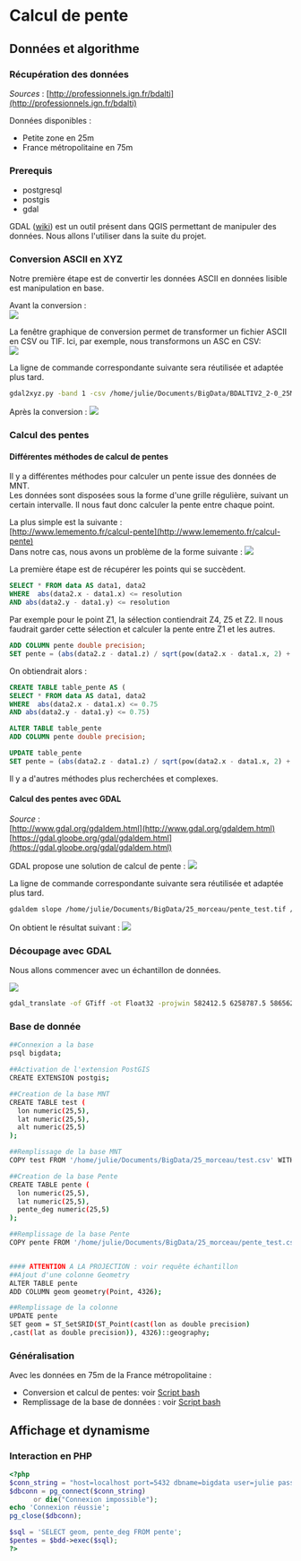 # Calcul de pente #

## Données et algorithme ##

### Récupération des données ###

*Sources* : [http://professionnels.ign.fr/bdalti](http://professionnels.ign.fr/bdalti)

Données disponibles :
- Petite zone en 25m
- France métropolitaine en 75m

### Prerequis ###

- postgresql
- postgis
- gdal

GDAL ([wiki](https://en.wikipedia.org/wiki/GDAL)) est un outil présent dans QGIS permettant de manipuler des données. Nous allons l'utiliser dans la suite du projet.

### Conversion ASCII en XYZ ###

Notre première étape est de convertir les données ASCII en données lisible est manipulation en base.

Avant la conversion :  
![](./Images/Alti_asc.png)

La fenêtre graphique de conversion permet de transformer un fichier ASCII en CSV ou TIF. Ici, par exemple, nous transformons un ASC en CSV:  
![](./Images/GDAL_conversion.png)

La ligne de commande correspondante suivante sera réutilisée et adaptée plus tard.
```sh
gdal2xyz.py -band 1 -csv /home/julie/Documents/BigData/BDALTIV2_2-0_25M_ASC_LAMB93-IGN69_31_2016-04-04/BDALTIV2/1_DONNEES_LIVRAISON_2016-11-00293/BDALTIV2_MNT_25M_ASC_LAMB93_IGN69_31/BDALTIV2_25M_FXX_0575_6275_MNT_LAMB93_IGN69.asc /home/julie/Documents/BigData/25_morceau/BDALTIV2_25M_FXX_0575_6275_MNT_LAMB93_IGN69.csv
```
Après la conversion :
![](./Images/Alti_csv.png)

### Calcul des pentes ###

#### Différentes méthodes de calcul de pentes ####

Il y a différentes méthodes pour calculer un pente issue des données de MNT.  
Les données sont disposées sous la forme d'une grille régulière, suivant un certain intervalle. Il nous faut donc calculer la pente entre chaque point.

La plus simple est la suivante :   
[http://www.lememento.fr/calcul-pente](http://www.lememento.fr/calcul-pente)  
Dans notre cas, nous avons un problème de la forme suivante :
![](./Images/Pente_1.png)

La première étape est de récupérer les points qui se succèdent.
```SQL
SELECT * FROM data AS data1, data2
WHERE  abs(data2.x - data1.x) <= resolution
AND abs(data2.y - data1.y) <= resolution
```
Par exemple pour le point Z1, la sélection contiendrait Z4, Z5 et Z2. Il nous faudrait garder cette sélection et calculer la pente entre Z1 et les autres.
```SQL
ADD COLUMN pente double precision;
SET pente = (abs(data2.z - data1.z) / sqrt(pow(data2.x - data1.x, 2) + pow(data2.y - data1.y, 2))) * 100;
```
On obtiendrait alors :
```SQL
CREATE TABLE table_pente AS (
SELECT * FROM data AS data1, data2
WHERE  abs(data2.x - data1.x) <= 0.75
AND abs(data2.y - data1.y) <= 0.75)

ALTER TABLE table_pente
ADD COLUMN pente double precision;

UPDATE table_pente
SET pente = (abs(data2.z - data1.z) / sqrt(pow(data2.x - data1.x, 2) + pow(data2.y - data1.y, 2))) * 100;
```

Il y a d'autres méthodes plus recherchées et complexes.

#### Calcul des pentes avec GDAL ####

*Source* :    
[http://www.gdal.org/gdaldem.html](http://www.gdal.org/gdaldem.html)  
[https://gdal.gloobe.org/gdal/gdaldem.html](https://gdal.gloobe.org/gdal/gdaldem.html)

GDAL propose une solution de calcul de pente :
![](./Images/GDAL_pente.png)

La ligne de commande correspondante suivante sera réutilisée et adaptée plus tard.
```sh
gdaldem slope /home/julie/Documents/BigData/25_morceau/pente_test.tif /home/julie/Documents/BigData/25_morceau/pente_test.tif -of GTiff -b 1 -s 1 -compute_edges -p
```
On obtient le résultat suivant :
![](./Images/Pente_csv.png)

### Découpage avec GDAL ###

Nous allons commencer avec un échantillon de données.

![](./Images/GDAL_decoupage.png)
```sh
gdal_translate -of GTiff -ot Float32 -projwin 582412.5 6258787.5 586562.5 6255337.5 -co COMPRESS=DEFLATE -co PREDICTOR=1 -co ZLEVEL=6 /home/julie/Documents/BigData/BDALTIV2_2-0_25M_ASC_LAMB93-IGN69_31_2016-04-04/BDALTIV2/1_DONNEES_LIVRAISON_2016-11-00293/BDALTIV2_MNT_25M_ASC_LAMB93_IGN69_31/BDALTIV2_25M_FXX_0575_6275_MNT_LAMB93_IGN69.asc /home/julie/Documents/BigData/25_morceau/decoupage_test.tif
```

### Base de donnée ###
```sh
##Connexion a la base
psql bigdata;

##Activation de l'extension PostGIS
CREATE EXTENSION postgis;

##Creation de la base MNT
CREATE TABLE test (
  lon numeric(25,5),
  lat numeric(25,5),
  alt numeric(25,5)
);

##Remplissage de la base MNT
COPY test FROM '/home/julie/Documents/BigData/25_morceau/test.csv' WITH ENCODING 'UTF8' DELIMITER ',' CSV HEADER;

##Creation de la base Pente
CREATE TABLE pente (
  lon numeric(25,5),
  lat numeric(25,5),
  pente_deg numeric(25,5)
);

##Remplissage de la base Pente
COPY pente FROM '/home/julie/Documents/BigData/25_morceau/pente_test.csv' WITH ENCODING 'UTF8' DELIMITER ',' CSV HEADER;


#### ATTENTION A LA PROJECTION : voir requête échantillon
##Ajout d'une colonne Geometry
ALTER TABLE pente
ADD COLUMN geom geometry(Point, 4326);

##Remplissage de la colonne
UPDATE pente
SET geom = ST_SetSRID(ST_Point(cast(lon as double precision)
,cast(lat as double precision)), 4326)::geography;
```
### Généralisation ###

Avec les données en 75m de la France métropolitaine :
- Conversion et calcul de pentes: voir [Script bash](./executable.sh)
- Remplissage de la base de données : voir [Script bash](./base.sh)

## Affichage et dynamisme ##

### Interaction en PHP ###  
```php
<?php
$conn_string = "host=localhost port=5432 dbname=bigdata user=julie password=julie";
$dbconn = pg_connect($conn_string)
      or die("Connexion impossible");
echo 'Connexion réussie';
pg_close($dbconn);

$sql = 'SELECT geom, pente_deg FROM pente';
$pentes = $bdd->exec($sql);
?>
```
